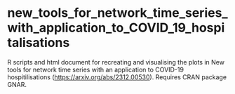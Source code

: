 # new_tools_for_network_time_series_with_application_to_COVID_19_hospitalisations
R scripts and html document for recreating and visualising the plots in New tools for network time series with an application to COVID-19 hospitilisations (https://arxiv.org/abs/2312.00530). Requires CRAN package GNAR. 
